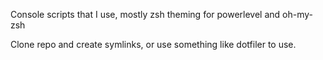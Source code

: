 Console scripts that I use, mostly zsh theming for powerlevel and oh-my-zsh

Clone repo and create symlinks, or use something like dotfiler to use.